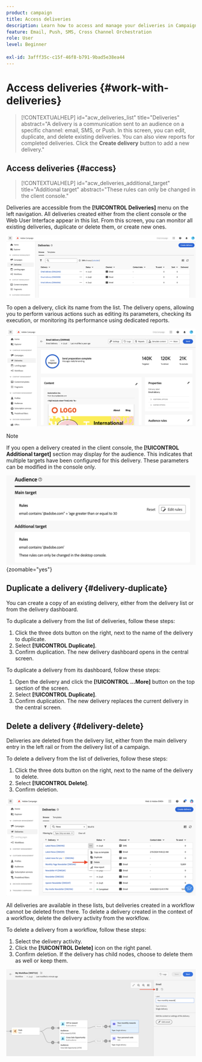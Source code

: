 ```yaml
---
product: campaign
title: Access deliveries
description: Learn how to access and manage your deliveries in Campaign Web
feature: Email, Push, SMS, Cross Channel Orchestration
role: User
level: Beginner
 
exl-id: 3afff35c-c15f-46f8-b791-9bad5e38ea44
---
```

# Access deliveries {#work-with-deliveries}

>[!CONTEXTUALHELP]
>id="acw_deliveries_list"
>title="Deliveries"
>abstract="A delivery is a communication sent to an audience on a specific channel: email, SMS, or Push. In this screen, you can edit, duplicate, and delete existing deliveries. You can also view reports for completed deliveries. Click the **Create delivery** button to add a new delivery."

## Access deliveries {#access}

>[!CONTEXTUALHELP]
>id="acw_deliveries_additional_target"
>title="Additional target"
>abstract="These rules can only be changed in the client console."

Deliveries are accessible from the **[!UICONTROL Deliveries]** menu on the left navigation. All deliveries created either from the client console or the Web User Interface appear in this list. From this screen, you can monitor all existing deliveries, duplicate or delete them, or create new ones.

![List of deliveries displayed in the interface](assets/deliveries-list.png)

To open a delivery, click its name from the list. The delivery opens, allowing you to perform various actions such as editing its parameters, checking its execution, or monitoring its performance using dedicated reports.

![Delivery details screen showing parameters and reports](assets/delivery-details.png)

>[!NOTE]
>
>If you open a delivery created in the client console, the **[!UICONTROL Additional target]** section may display for the audience. This indicates that multiple targets have been configured for this delivery. These parameters can be modified in the console only.
>
>![Warning message about additional target configuration](assets/target-warning-audience.png){zoomable="yes"}

## Duplicate a delivery {#delivery-duplicate}

You can create a copy of an existing delivery, either from the delivery list or from the delivery dashboard.

To duplicate a delivery from the list of deliveries, follow these steps:

1. Click the three dots button on the right, next to the name of the delivery to duplicate.
1. Select **[!UICONTROL Duplicate]**.
1. Confirm duplication. The new delivery dashboard opens in the central screen.

To duplicate a delivery from its dashboard, follow these steps:

1. Open the delivery and click the **[!UICONTROL ...More]** button on the top section of the screen.
1. Select **[!UICONTROL Duplicate]**.
1. Confirm duplication. The new delivery replaces the current delivery in the central screen.

## Delete a delivery {#delivery-delete}

Deliveries are deleted from the delivery list, either from the main delivery entry in the left rail or from the delivery list of a campaign.

To delete a delivery from the list of deliveries, follow these steps:

1. Click the three dots button on the right, next to the name of the delivery to delete.
1. Select **[!UICONTROL Delete]**.
1. Confirm deletion.

![Deleting a delivery from the delivery list interface](assets/delete-delivery-from-list.png)

All deliveries are available in these lists, but deliveries created in a workflow cannot be deleted from there. To delete a delivery created in the context of a workflow, delete the delivery activity from the workflow.

To delete a delivery from a workflow, follow these steps:

1. Select the delivery activity.
1. Click the **[!UICONTROL Delete]** icon on the right panel.
1. Confirm deletion. If the delivery has child nodes, choose to delete them as well or keep them.

![Deleting a delivery activity within a workflow](assets/delete-delivery-from-wf.png)